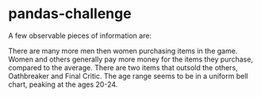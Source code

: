# pandas-challenge

A few observable pieces of information are:

There are many more men then women purchasing items in the game.
Women and others generally pay more money for the items they purchase, compared to the average.
There are two items that outsold the others, Oathbreaker and Final Critic.
The age range seems to be in a uniform bell chart, peaking at the ages 20-24. 
